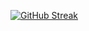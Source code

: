 [![GitHub Streak](https://streak-stats.demolab.com/?user=SeifElborolossy)](https://git.io/streak-stats)
